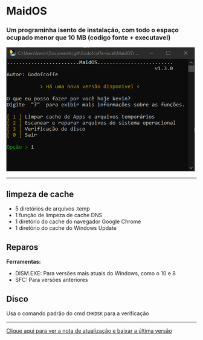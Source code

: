 # MaidOS
### Um programinha isento de instalação, com todo o espaço ocupado menor que 10 MB (codigo fonte + executavel)

![screenshot](.exemplo/TEMPLATE.PNG)
***
## limpeza de cache
* 5 diretórios de arquivos .temp
* 1 função de limpeza de cache DNS
* 1 diretório do cache do navegador Google Chrome
* 1 diretório do cache do Windows Update

## Reparos
**Ferramentas:**
* DISM.EXE: Para versões mais atuais do Windows, como o 10 e 8
* SFC: Para versões anteriores

## Disco
Usa o comando padrão do cmd `CHKDSK` para a verificação

***
[Clique aqui para ver a nota de atualização e baixar a última versão](https://github.com/Godofcoffe/MaidOS/releases/latest)
